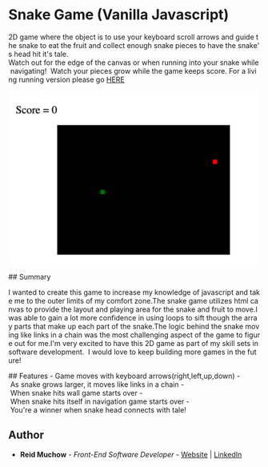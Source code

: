 # Snake Game (Vanilla Javascript)

2D game where the object is to use your keyboard scroll arrows and guide the snake to eat the fruit and collect enough snake pieces to have the snake's head hit it's tale. Watch out for the edge of the canvas or when running into your snake while navigating!  Watch your pieces grow while the game keeps score. For a living running version please go [HERE](https://ram071985.github.io/snake-game/) 

![GitHub](snake_game.png)

## Summary

I wanted to create this game to increase my knowledge of javascript and take me to the outer limits of my comfort zone.The snake game utilizes html canvas to provide the layout and playing area for the snake and fruit to move.I was able to gain a lot more confidence in using loops to sift though the array parts that make up each part of the snake.The logic behind the snake moving like links in a chain was the most challenging aspect of the game to figure out for me.I'm very excited to have this 2D game as part of my skill sets in software development.  I would love to keep building more games in the future!  

## Features
- Game moves with keyboard arrows(right,left,up,down)
- As snake grows larger, it moves like links in a chain
- When snake hits wall game starts over
- When snake hits itself in navigation game starts over
- You're a winner when snake head connects with tale!

## Author 

* **Reid Muchow** - *Front-End Software Developer* - [Website](https://www.reidmuchow.com) | [LinkedIn](https://www.linkedin.com/in/reidmuchow/)





